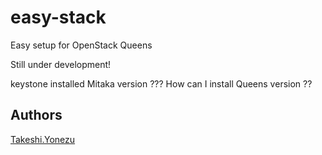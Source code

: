 # easy-stack

Easy setup for OpenStack Queens

Still under development!

keystone installed Mitaka version ??? How can I install Queens version ??

## Authors
[Takeshi.Yonezu](https://github.com/tkyonezu)
